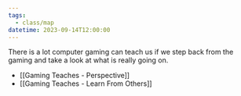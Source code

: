 ```yaml
---
tags:
  - class/map
datetime: 2023-09-14T12:00:00
---
```

There is a lot computer gaming can teach us if we step back from the gaming and take a look at what is really going on.

- [[Gaming Teaches - Perspective]]
- [[Gaming Teaches - Learn From Others]]